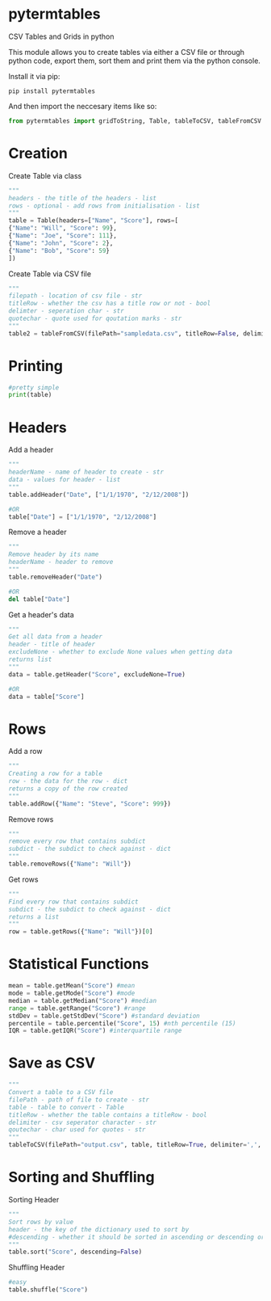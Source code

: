# pytermtables
CSV Tables and Grids in python

This module allows you to create tables via either a CSV file or through python code, export them, sort them and print them via the python console.

Install it via pip:
```
pip install pytermtables
```
And then import the neccesary items like so:
```python
from pytermtables import gridToString, Table, tableToCSV, tableFromCSV
```

# Creation

Create Table via class
```python
"""
headers - the title of the headers - list
rows - optional - add rows from initialisation - list
"""
table = Table(headers=["Name", "Score"], rows=[
{"Name": "Will", "Score": 99},
{"Name": "Joe", "Score": 111},
{"Name": "John", "Score": 2},
{"Name": "Bob", "Score": 59}
])
```

Create Table via CSV file
```python
"""
filepath - location of csv file - str
titleRow - whether the csv has a title row or not - bool
delimter - seperation char - str
quotechar - quote used for qoutation marks - str
"""
table2 = tableFromCSV(filePath="sampledata.csv", titleRow=False, delimiter=',', quotechar='"')
```

# Printing

```python
#pretty simple
print(table)
```

# Headers

Add a header
```python
"""
headerName - name of header to create - str
data - values for header - list
"""
table.addHeader("Date", ["1/1/1970", "2/12/2008"])

#OR
table["Date"] = ["1/1/1970", "2/12/2008"]
```

Remove a header
```python
"""
Remove header by its name
headerName - header to remove
"""
table.removeHeader("Date")

#OR
del table["Date"]
```

Get a header's data
```python
"""
Get all data from a header
header - title of header
excludeNone - whether to exclude None values when getting data
returns list
"""
data = table.getHeader("Score", excludeNone=True)

#OR
data = table["Score"]
```

# Rows

Add a row
```python
"""
Creating a row for a table
row - the data for the row - dict
returns a copy of the row created
"""
table.addRow({"Name": "Steve", "Score": 999})
```

Remove rows
```python
"""
remove every row that contains subdict
subdict - the subdict to check against - dict
"""
table.removeRows({"Name": "Will"})
```

Get rows
```python
"""
Find every row that contains subdict
subdict - the subdict to check against - dict
returns a list
"""
row = table.getRows({"Name": "Will"})[0]
```

# Statistical Functions

```python
mean = table.getMean("Score") #mean
mode = table.getMode("Score") #mode
median = table.getMedian("Score") #median
range = table.getRange("Score") #range
stdDev = table.getStdDev("Score") #standard deviation
percentile = table.percentile("Score", 15) #nth percentile (15)
IQR = table.getIQR("Score") #interquartile range
```

# Save as CSV

```python
"""
Convert a table to a CSV file
filePath - path of file to create - str
table - table to convert - Table
titleRow - whether the table contains a titleRow - bool
delimiter - csv seperator character - str
qoutechar - char used for quotes - str
"""
tableToCSV(filePath="output.csv", table, titleRow=True, delimiter=',', quotechar='"')
```

# Sorting and Shuffling

Sorting Header
```python
"""
Sort rows by value
header - the key of the dictionary used to sort by
#descending - whether it should be sorted in ascending or descending order
"""
table.sort("Score", descending=False)
```

Shuffling Header
```python
#easy
table.shuffle("Score")
```